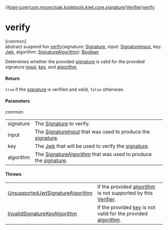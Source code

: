 //[kjwt-core](../../../index.md)/[com.mooncloak.kodetools.kjwt.core.signature](../index.md)/[Verifier](index.md)/[verify](verify.md)

# verify

[common]\
abstract suspend fun [verify](verify.md)(signature: [Signature](../-signature/index.md), input: [SignatureInput](../-signature-input/index.md), key: [Jwk](../../com.mooncloak.kodetools.kjwt.core.key/-jwk/index.md), algorithm: [SignatureAlgorithm](../-signature-algorithm/index.md)): [Boolean](https://kotlinlang.org/api/latest/jvm/stdlib/kotlin/-boolean/index.html)

Determines whether the provided [signature](verify.md) is valid for the provided signature [input](verify.md), [key](verify.md), and [algorithm](verify.md).

#### Return

`true` if the [signature](verify.md) is verified and valid, `false` otherwise.

#### Parameters

common

| | |
|---|---|
| signature | The [Signature](../-signature/index.md) to verify. |
| input | The [SignatureInput](../-signature-input/index.md) that was used to produce the [signature](verify.md). |
| key | The [Jwk](../../com.mooncloak.kodetools.kjwt.core.key/-jwk/index.md) that will be used to verify the [signature](verify.md). |
| algorithm | The [SignatureAlgorithm](../-signature-algorithm/index.md) that was used to produce the [signature](verify.md). |

#### Throws

| | |
|---|---|
| [UnsupportedJwtSignatureAlgorithm](../../com.mooncloak.kodetools.kjwt.core/-unsupported-jwt-signature-algorithm/index.md) | if the provided [algorithm](verify.md) is not supported by this [Verifier](index.md). |
| [InvalidSignatureKeyAlgorithm](../../com.mooncloak.kodetools.kjwt.core/-invalid-signature-key-algorithm/index.md) | if the provided [key](verify.md) is not valid for the provided [algorithm](verify.md). |
